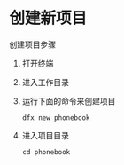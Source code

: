 # 创建新项目

创建项目步骤

1. 打开终端
2. 进入工作目录
3. 运行下面的命令来创建项目  


   ```text
   dfx new phonebook
   ```

4. 进入项目目录  


   ```text
   cd phonebook
   ```

